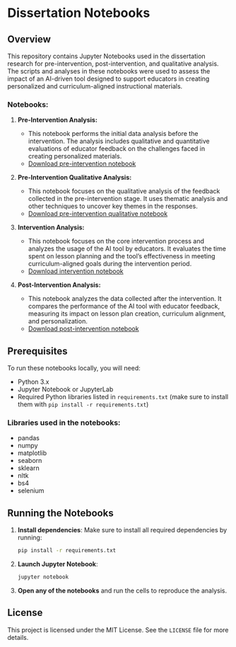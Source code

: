 
# Dissertation Notebooks

## Overview

This repository contains Jupyter Notebooks used in the dissertation research for pre-intervention, post-intervention, and qualitative analysis. The scripts and analyses in these notebooks were used to assess the impact of an AI-driven tool designed to support educators in creating personalized and curriculum-aligned instructional materials.

### Notebooks:

1. **Pre-Intervention Analysis:**
   - This notebook performs the initial data analysis before the intervention. The analysis includes qualitative and quantitative evaluations of educator feedback on the challenges faced in creating personalized materials.
   - [Download pre-intervention notebook](./pre-intervention.ipynb)
   
2. **Pre-Intervention Qualitative Analysis:**
   - This notebook focuses on the qualitative analysis of the feedback collected in the pre-intervention stage. It uses thematic analysis and other techniques to uncover key themes in the responses.
   - [Download pre-intervention qualitative notebook](./pre-intervention-qualitative.ipynb)

3. **Intervention Analysis:**
   - This notebook focuses on the core intervention process and analyzes the usage of the AI tool by educators. It evaluates the time spent on lesson planning and the tool’s effectiveness in meeting curriculum-aligned goals during the intervention period.
   - [Download intervention notebook](./intervention.ipynb)

4. **Post-Intervention Analysis:**
   - This notebook analyzes the data collected after the intervention. It compares the performance of the AI tool with educator feedback, measuring its impact on lesson plan creation, curriculum alignment, and personalization.
   - [Download post-intervention notebook](./post-intervention.ipynb)

## Prerequisites

To run these notebooks locally, you will need:

- Python 3.x
- Jupyter Notebook or JupyterLab
- Required Python libraries listed in `requirements.txt` (make sure to install them with `pip install -r requirements.txt`)

### Libraries used in the notebooks:
- pandas
- numpy
- matplotlib
- seaborn
- sklearn
- nltk
- bs4
- selenium

## Running the Notebooks

1. **Install dependencies**:
   Make sure to install all required dependencies by running:

   ```bash
   pip install -r requirements.txt
   ```

2. **Launch Jupyter Notebook**:

   ```bash
   jupyter notebook
   ```

3. **Open any of the notebooks** and run the cells to reproduce the analysis.

## License

This project is licensed under the MIT License. See the `LICENSE` file for more details.
